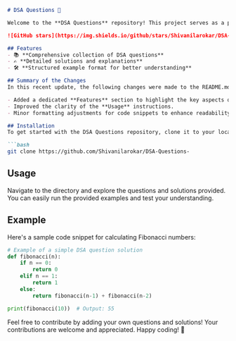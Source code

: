 ```markdown
# DSA Questions 🚀

Welcome to the **DSA Questions** repository! This project serves as a platform for developers and learners to practice and enhance their skills in Data Structures and Algorithms (DSA). This repository is designed to help you improve your understanding of various data structures and algorithms through a collection of questions and solutions.

![GitHub stars](https://img.shields.io/github/stars/Shivanilarokar/DSA-Questions-?style=social) ![Forks](https://img.shields.io/github/forks/Shivanilarokar/DSA-Questions-?style=social)

## Features
- 📚 **Comprehensive collection of DSA questions**
- ✍️ **Detailed solutions and explanations**
- 🛠️ **Structured example format for better understanding**

## Summary of the Changes
In this recent update, the following changes were made to the README.md:

- Added a dedicated **Features** section to highlight the key aspects of the repository.
- Improved the clarity of the **Usage** instructions.
- Minor formatting adjustments for code snippets to enhance readability.

## Installation
To get started with the DSA Questions repository, clone it to your local machine using the following command:

```bash
git clone https://github.com/Shivanilarokar/DSA-Questions-
```

## Usage
Navigate to the directory and explore the questions and solutions provided. You can easily run the provided examples and test your understanding.

## Example
Here's a sample code snippet for calculating Fibonacci numbers:

```python
# Example of a simple DSA question solution
def fibonacci(n):
    if n == 0:
        return 0
    elif n == 1:
        return 1
    else:
        return fibonacci(n-1) + fibonacci(n-2)

print(fibonacci(10))  # Output: 55
```

Feel free to contribute by adding your own questions and solutions! Your contributions are welcome and appreciated. Happy coding! 🎉
```